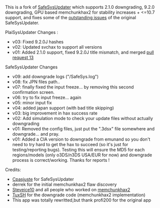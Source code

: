 This is a fork of [SafeSysUpdater](https://github.com/Cpasjuste/SafeSysUpdater) which supports 2.1.0 downgrading, 9.2.0 downgrading, GPU based memchunkhax2 for stability increases + <=10.7 support, and fixes some of the [outstanding issues](https://github.com/Cpasjuste/SafeSysUpdater/issues) of the original SafeSysUpdater.

PlaiSysUpdater Changes :

- v03: Fixed 9.2.0J hashes
- v02: Updated svchax to support all versions
- v01: Added 2.1.0 support, fixed 9.2.0J title mismatch, and merged [pull request 13](https://github.com/Cpasjuste/SafeSysUpdater/pull/13)


SafeSysUpdater Changes

- v09: add downgrade logs ("/SafeSys.log")
- v08: fix JPN files path..
- v07: finally fixed the input freeze... by removing this second confirmation screen.
- v06: try to fix input freeze... again
- v05: minor input fix
- v04: added japan support (with bad title skipping)
- v03: big improvement in hax success rate
- v02: Add simulation mode to check your update files without actually downgrading
- v01: Removed the config files, just put the ".3dsx" file somewhere and downgrade... and pray.
- v01: Added a CIA version to downgrade from emunand so you don't need to try hard to get the hax to succeed (so it's just for testing/reporting bugs). Testing this will ensure the MD5 for each regions/models (only o3DS/n3DS USA/EUR for now) and downgrade process is correct/working. Thanks for reports !

Credits:

- [Cpasjuste](https://github.com/Cpasjuste) for SafeSysUpdater
- derrek for the initial memchunkhax2 flaw discovery
- [Steveice10](https://github.com/Steveice10) and all people who worked on [memchunkhax2](https://github.com/Steveice10/memchunkhax2)
- [TuxSH](http://github.com/TuxSH) for the downgrade code (memchunkhax2 implementation)
- This app was totally rewritted,but thank profi200 for the original app
